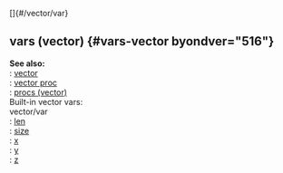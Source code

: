 []{#/vector/var}    
## vars (vector) {#vars-vector byondver="516"}    
**See also:**    
:   [vector](ref/vector)    
:   [vector proc](ref/proc/vector)    
:   [procs (vector)](ref/vector/proc)    
Built-in vector vars:    
vector/var    
:   [len](ref/vector/var/len)    
:   [size](ref/vector/var/size)    
:   [x](ref/vector/var/x)    
:   [y](ref/vector/var/y)    
:   [z](ref/vector/var/z)  
